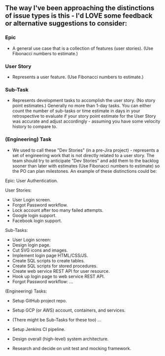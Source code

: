 ## The way I've been approaching the distinctions of issue types is this - I'd LOVE some feedback or alternative suggestions to consider:

### Epic
- A general use case that is a collection of features (user stories). (Use Fibonacci numbers to estimate.)
### User Story
- Represents a user feature. (Use Fibonacci numbers to estimate.)
### Sub-Task
- Represents development tasks to accomplish the user story. (No story point estimates.) Generally no more than 1-day tasks. You can either count the number of sub-tasks or time estimate in days in your retrospective to evaluate if your story point estimate for the User Story was accurate and adjust accordingly - assuming you have some velocity history to compare to.
### (Engineering) Task
- We used to call these "Dev Stories" (in a pre-Jira project) - represents a set of engineering work that is not directly related to a user story. The team should try to anticipate "Dev Stories" and add them to the backlog sooner than later with estimates (Use Fibonacci numbers to estimate) so the PO can plan milestones.
An example of these distinctions could be:

Epic: User Authentication.

User Stories:
- User Login screen.
- Forgot Password workflow.
- Lock account after too many failed attempts.
- Google login support.
- Facebook login support.

Sub-Tasks:
- User Login screen:
- Design login page.
- Cut SVG icons and images.
- Implement login page HTML/CSS/JS.
- Create SQL scripts to create tables.
- Create SQL scripts for stored procedures.
- Create web service REST API for user resource.
- Hook up login page to web service REST API.
- Forgot Password workflow:
...

(Engineering) Tasks:
- Setup GitHub project repo.
- Setup GCP (or AWS) account, containers, and services.
- (There might be Sub-Tasks for these too)
...

- Setup Jenkins CI pipeline.
- Design overall (high-level) system architecture.
- Research and decide on unit test and mocking framework.
